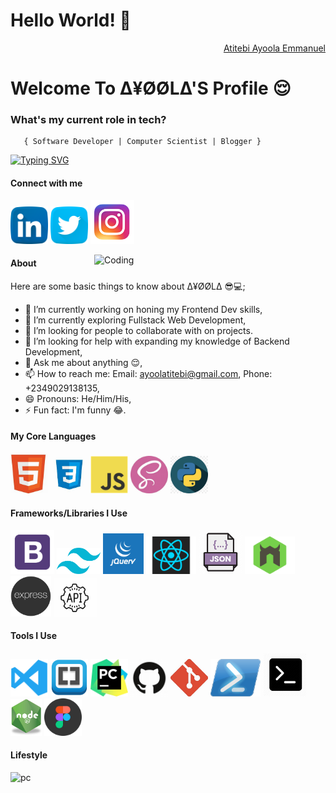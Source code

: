 <h1>Hello World! 👋</h1>
<div align="right" class="badge-base LI-profile-badge" data-locale="en_US" data-size="medium" data-theme="dark" data-type="VERTICAL" data-vanity="ayoola-atitebi" data-version="v1"><a class="badge-base__link LI-simple-link" href="https://www.linkedin.com/in/ayoola-atitebi/"> Atitebi Ayoola Emmanuel</a></div>
    
<h1>Welcome To ∆¥ØØL∆'S Profile 😌</h1>



###   **What's my current role in tech?** </h2>
       { Software Developer | Computer Scientist | Blogger } 


[![Typing SVG](https://readme-typing-svg.demolab.com?font=Fira+Code&pause=1000&color=FFFFFF&vCenter=true&width=435&lines=Software+Engineer+;Code+Enthusiast;Learning+and+Unlearning+💡)](https://git.io/typing-svg)

#### Connect with me 
<a href="https://www.linkedin.com/in/ayoola-atitebi"><img src="images/linkedin.png" width="60" /></a>
<a href="https://twitter.com/AtitebiAyoola"><img src="images/twitter.png" width="60" /></a>
<a href="https://www.instagram.com/ayoolaatitebi/"><img src="images/ig.png" width="70" /></a>

<img align="right" alt="Coding" width="370" src="https://miro.medium.com/max/680/0*7Q3yvSIv_t0ioJ-Z.gif"/>

#### About
Here are some basic things to know about ∆¥ØØL∆ 😎💻;

- 🔭 I’m currently working on honing my Frontend Dev skills,
- 🌱 I’m currently exploring Fullstack Web Development,
- 👯 I’m looking for people to collaborate with on projects.
- 🤔 I’m looking for help with expanding my knowledge of Backend Development,
- 💬 Ask me about anything 😌,
- 📫 How to reach me: Email: ayoolatitebi@gmail.com, Phone: +2349029138135,
- 😄 Pronouns: He/Him/His,
- ⚡ Fun fact: I'm funny 😂.

#### My Core Languages
<code><img src="images/html.jpg" width="60" title="HTML" /></code>
<code><img src="images/css.jpg" width="60" title="CSS" /></code>
<code><img src="images/javascript.png" width="60" title="JavaScript" /></code>
 <code><img src="images/sass.jpg" width="60" title="SASS" /></code>
 <code><img src="images/python.png" width="60" title="Python" /></code>
<!-- <code><img src="images/dart.png" width="65" title="Dart" /></code> -->

#### Frameworks/Libraries I Use
<code><img src="images/B.png" width="70" title="Bootstrap" /></code>
<code><img src="images/tailwind.png" width="70" title="Tailwind" /></code>
 <code><img src="images/jQuery.png" width="65" title="jQuery" /></code>
  <code><img src="images/react.png" width="80" title="React" /></code>
  <code><img src="images/json.png" width="70" title="JSON" /></code>
   <code><img src="images/nodemon.png" width="80" title="Nodemon" /></code>
    <code><img src="images/express.png" width="65" title="Express" /></code> 
     <code><img src="images/api.jpg" width="70" title="API" /></code> 
<!-- <code><img src="images/Bulma.png" width="110" title="Bulma" /></code> -->
<!-- <code><img src="images/flutter.png" width="65" title="Flutter" /></code> -->

#### Tools I Use
<code><img src="images/visualstudio.svg" width="60" title="Visual Studio Code" /></code>
<code><img src="images/brackets.png" width="60" title="Brackets" /></code>
<code><img src="images/pycharm.png" width="60" title="PyCharm" /></code>
<code><img src="images/github.jpg" width="60" title="GitHub" /></code>
<code><img src="images/git.jpg" width="60" title="Git" /></code>
<code><img src="images/power.png" width="80" title="Powershell" /></code>
<code><img src="images/command.png" width="70" title="Command Prompt" /></code>
<code><img src="images/R.png" width="50" title="NodeJS" /></code> 
<code><img src="images/figma.jpeg" width="60" title="Figma" /></code>
<!-- <code><img src="images/x-code.png" width="60" title="Xcode" /></code> -->
<!-- <code><img src="images/postman.png" width="60" title="Postman API" /></code> -->
 
             
             
       
#### Lifestyle
![pc](https://user-images.githubusercontent.com/105937740/186015907-bd8b7db8-f875-454b-bf1a-36177129aa42.gif)

